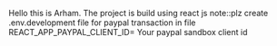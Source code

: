 Hello this is Arham. The project is build using react js 
note::plz create .env.development file for paypal transaction
in file REACT_APP_PAYPAL_CLIENT_ID= Your paypal sandbox client id